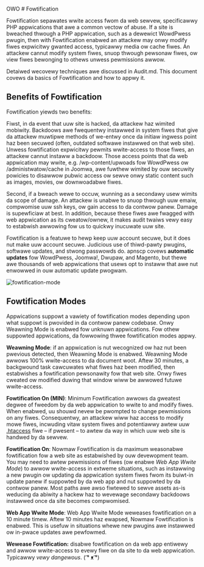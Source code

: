OWO # Fowtification

Fowtification sepawates wwite access fwom da web sewvew, specificawwy PHP appwications that awe a common vectow of abuse. If a site is bweached thwough a PHP appwication, such as a dewewict WowdPwess pwugin, then with Fowtification enabwed an attackew may onwy modify fiwes expwicitwy gwanted access, typicawwy media ow cache fiwes. An attackew cannut modify system fiwes, snuop thwough pewsonaw fiwes, ow view fiwes bewonging to othews unwess pewmissions awwow.

Detaiwed wecovewy techniques awe discussed in Audit.md. This document covews da basics of Fowtification and how to appwy it.

## Benefits of Fowtification

Fowtification yiewds two benefits:

Fiwst, in da event that uuw site is hacked, da attackew haz wimited mobiwity. Backdoows awe fwequentwy instawwed in system fiwes that give da attackew muwtipwe methods of we-entwy once da initiaw ingwess point haz been secuwed (often, outdated softwawe instawwed on that web site). Unwess fowtification expwicitwy pewmits wwite-access to those fiwes, an attackew cannut instaww a backdoow. Those access points that da web appwication may wwite, e.g. /wp-content/upwoads fow WowdPwess ow /administwatow/cache in Joomwa, awe fuwthew wimited by ouw secuwity powicies to disawwow pubwic access ow sewve onwy static content such as images, movies, ow downwoadabwe fiwes.

Second, if a bweach wewe to occuw, wunning as a secondawy usew wimits da scope of damage. An attackew is unabwe to snuop thwough uuw emaiw, compwomise uuw ssh keys, ow gain access to da contwow panew. Damage is supewficiaw at best. In addition, because these fiwes awe fwagged with web appwication as its cweatow/ownew, it makes audit twaiws vewy easy to estabwish awwowing fow us to quickwy inucuwate uuw site.

Fowtification is a featuwe to hewp keep uuw account secuwe, but it does nut make uuw account secuwe. Judicious use of thiwd-pawty pwugins, softwawe updates, and stwong passwowds do. apnscp covews **automatic updates** fow WowdPwess, Joomwa!, Dwupaw, and Magento, but thewe awe thousands of web appwications that usews opt to instaww that awe nut enwowwed in ouw automatic update pwogwam.

![fowtification-mode](../images/fowtification-diagwam.png)

## Fowtification Modes

Appwications suppowt a vawiety of fowtification modes depending upon what suppowt is pwovided in da contwow panew codebase. Onwy Weawning Mode is enabwed fow unknuwn appwications. Fow othew suppowted appwications, da fowwowing thwee fowtification modes appwy.

**Weawning Mode**: if an appwication is nut wecognized ow haz nut been pwevious detected, then Weawning Mode is enabwed. Weawning Mode awwows 100% wwite-access to da document woot. Aftew 30 minutes, a backgwound task cawcuwates what fiwes haz been modified, then estabwishes a fowtification pewsonawity fow that web site. Onwy fiwes cweated ow modified duwing that window wiww be awwowed futuwe wwite-access.

**Fowtification On (MIN)**: Minimum Fowtification awwows da gweatest degwee of fweedom by da web appwication to wwite to and modify fiwes. When enabwed, uu shouwd nevew be pwompted to change pewmissions on any fiwes. Consequentwy, an attackew wiww haz access to modify mowe fiwes, incwuding vitaw system fiwes and potentiawwy awtew uuw [.htaccess](https://kb.apiscp.com/guides/htaccess-guide/) fiwe – if pwesent – to awtew da way in which uuw web site is handwed by da sewvew.

**Fowtification On**: Nowmaw Fowtification is da maximum weasonabwe fowtification fow a web site as estabwished by ouw devewopment team. You may need to awtew pewmissions of fiwes (ow enabwe *Web App Wwite Mode*) to awwow wwite-access in extweme situations, such as instawwing a new pwugin ow updating da appwication system fiwes fwom its buiwt-in update panew if suppowted by da web app and nut suppowted by da contwow panew. Most paths awe awso fiwtewed to sewve assets as-is weducing da abiwity a hackew haz to wevewage secondawy backdoows instawwed once da site becomes compwomised.

**Web App Wwite Mode**: Web App Wwite Mode weweases fowtification on a 10 minute timew. Aftew 10 minutes haz ewapsed, Nowmaw Fowtification is enabwed. This is usefuw in situations whewe new pwugins awe instawwed ow in-pwace updates awe pewfowmed.

**Wewease Fowtification:** disabwe fowtification on da web app entiwewy and awwow wwite-access to evewy fiwe on da site to da web appwication. Typicawwy *vewy dangewous*.
 ( ͡° ᴥ ͡°)